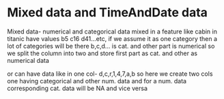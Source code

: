 # Mixed data and TimeAndDate data

Mixed data-
numerical and categorical data mixed in a feature
like cabin in titanic have values b5 c16 d41...etc, if we assume it as one category then a
lot of categories will be there
b,c,d... is cat. and other part is numerical so we split the column into two and store first
part as cat. and other as numerical data

or can have data like in one col- d,c,r,1,4,7,a,b so here we create two cols one having
categorical and other num. data and for a num. data corresponding cat. data will be NA
and vice versa

